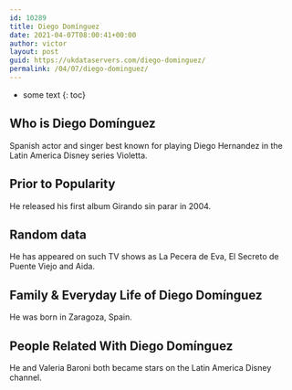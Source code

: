 ```yaml
---
id: 10289
title: Diego Domínguez
date: 2021-04-07T08:00:41+00:00
author: victor
layout: post
guid: https://ukdataservers.com/diego-dominguez/
permalink: /04/07/diego-dominguez/
---
```


* some text
{: toc}


## Who is Diego Domínguez



Spanish actor and singer best known for playing Diego Hernandez in the Latin America Disney series Violetta.

                
                
                
## Prior to Popularity



He released his first album Girando sin parar in 2004.

                
                
                
## Random data



He has appeared on such TV shows as La Pecera de Eva, El Secreto de Puente Viejo and Aida.

                
                
                
## Family & Everyday Life of Diego Domínguez



He was born in Zaragoza, Spain.

                
                
                
## People Related With Diego Domínguez



He and Valeria Baroni both became stars on the Latin America Disney channel.

                
              
            
          
          
          